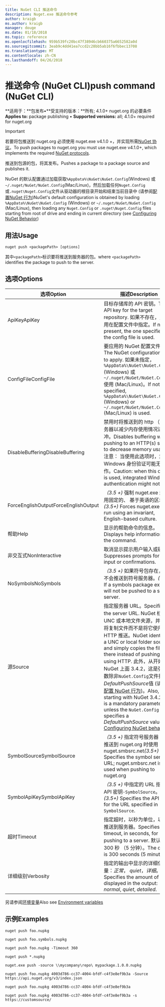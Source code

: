 ```yaml
---
title: NuGet CLI 推送命令
description: Nuget.exe 推送命令参考
author: kraigb
ms.author: kraigb
manager: douge
ms.date: 01/18/2018
ms.topic: reference
ms.openlocfilehash: 959b539fc20bc47f38946cb660375a6652582a0d
ms.sourcegitcommit: 3eab9c4dd41ea7ccd2c28bb5ab16f6fbbec13708
ms.translationtype: MT
ms.contentlocale: zh-CN
ms.lasthandoff: 04/26/2018
---
```

# <a name="push-command-nuget-cli"></a><span data-ttu-id="46313-103">推送命令 (NuGet CLI)</span><span class="sxs-lookup"><span data-stu-id="46313-103">push command (NuGet CLI)</span></span>

<span data-ttu-id="46313-104">**适用于：**包发布&bullet;**受支持的版本：**所有; 4.1.0+ nuget.org 的必要条件</span><span class="sxs-lookup"><span data-stu-id="46313-104">**Applies to:** package publishing &bullet; **Supported versions:** all; 4.1.0+ required for nuget.org</span></span>

> [!Important]
> <span data-ttu-id="46313-105">若要将包推送到 nuget.org 必须使用 nuget.exe v4.1.0 +，并实现所需[NuGet 协议](../api/nuget-protocols.md)。</span><span class="sxs-lookup"><span data-stu-id="46313-105">To push packages to nuget.org you must use nuget.exe v4.1.0+, which implements the required [NuGet protocols](../api/nuget-protocols.md).</span></span>

<span data-ttu-id="46313-106">推送到包源的包，将其发布。</span><span class="sxs-lookup"><span data-stu-id="46313-106">Pushes a package to a package source and publishes it.</span></span>

<span data-ttu-id="46313-107">NuGet 的默认配置通过加载获取`%AppData%\NuGet\NuGet.Config`(Windows) 或`~/.nuget/NuGet/NuGet.Config`(Mac/Linux)，然后加载任何`Nuget.Config`或`.nuget\Nuget.Config`文件从驱动器的根目录开始和结束当前目录中 (请参阅[配置NuGet 行为](../consume-packages/configuring-nuget-behavior.md))</span><span class="sxs-lookup"><span data-stu-id="46313-107">NuGet's default configuration is obtained by loading `%AppData%\NuGet\NuGet.Config` (Windows) or `~/.nuget/NuGet/NuGet.Config` (Mac/Linux), then loading any `Nuget.Config` or `.nuget\Nuget.Config` files starting from root of drive and ending in current directory (see [Configuring NuGet Behavior](../consume-packages/configuring-nuget-behavior.md))</span></span>

## <a name="usage"></a><span data-ttu-id="46313-108">用法</span><span class="sxs-lookup"><span data-stu-id="46313-108">Usage</span></span>

```cli
nuget push <packagePath> [options]
```

<span data-ttu-id="46313-109">其中`<packagePath>`标识要将推送到服务器的包。</span><span class="sxs-lookup"><span data-stu-id="46313-109">where `<packagePath>` identifies the package to push to the server.</span></span>

## <a name="options"></a><span data-ttu-id="46313-110">选项</span><span class="sxs-lookup"><span data-stu-id="46313-110">Options</span></span>

| <span data-ttu-id="46313-111">选项</span><span class="sxs-lookup"><span data-stu-id="46313-111">Option</span></span> | <span data-ttu-id="46313-112">描述</span><span class="sxs-lookup"><span data-stu-id="46313-112">Description</span></span> |
| --- | --- |
| <span data-ttu-id="46313-113">ApiKey</span><span class="sxs-lookup"><span data-stu-id="46313-113">ApiKey</span></span> | <span data-ttu-id="46313-114">目标存储库的 API 密钥。</span><span class="sxs-lookup"><span data-stu-id="46313-114">The API key for the target repository.</span></span> <span data-ttu-id="46313-115">如果不存在，则使用在配置文件中指定。</span><span class="sxs-lookup"><span data-stu-id="46313-115">If not present,  the one specified in the config file is used.</span></span> |
| <span data-ttu-id="46313-116">ConfigFile</span><span class="sxs-lookup"><span data-stu-id="46313-116">ConfigFile</span></span> | <span data-ttu-id="46313-117">要应用的 NuGet 配置文件。</span><span class="sxs-lookup"><span data-stu-id="46313-117">The NuGet configuration file to apply.</span></span> <span data-ttu-id="46313-118">如果未指定， `%AppData%\NuGet\NuGet.Config` (Windows) 或`~/.nuget/NuGet/NuGet.Config`使用 (Mac/Linux)。</span><span class="sxs-lookup"><span data-stu-id="46313-118">If not specified, `%AppData%\NuGet\NuGet.Config` (Windows) or `~/.nuget/NuGet/NuGet.Config` (Mac/Linux) is used.</span></span>|
| <span data-ttu-id="46313-119">DisableBuffering</span><span class="sxs-lookup"><span data-stu-id="46313-119">DisableBuffering</span></span> | <span data-ttu-id="46313-120">禁用时将推送到的 http （s） 服务器以减少内存使用情况进行缓冲。</span><span class="sxs-lookup"><span data-stu-id="46313-120">Disables buffering when pushing to an HTTP(s) server to decrease memory usages.</span></span> <span data-ttu-id="46313-121">注意： 当使用此选项时，集成的 Windows 身份验证可能无法工作。</span><span class="sxs-lookup"><span data-stu-id="46313-121">Caution: when this option is used, integrated Windows authentication might not work.</span></span> |
| <span data-ttu-id="46313-122">ForceEnglishOutput</span><span class="sxs-lookup"><span data-stu-id="46313-122">ForceEnglishOutput</span></span> | <span data-ttu-id="46313-123">*（3.5 +)* 强制 nuget.exe 运行使用固定的、 基于英语的区域性。</span><span class="sxs-lookup"><span data-stu-id="46313-123">*(3.5+)* Forces nuget.exe to run using an invariant, English-based culture.</span></span> |
| <span data-ttu-id="46313-124">帮助</span><span class="sxs-lookup"><span data-stu-id="46313-124">Help</span></span> | <span data-ttu-id="46313-125">显示的帮助命令的信息。</span><span class="sxs-lookup"><span data-stu-id="46313-125">Displays help information for the command.</span></span> |
| <span data-ttu-id="46313-126">非交互式</span><span class="sxs-lookup"><span data-stu-id="46313-126">NonInteractive</span></span> | <span data-ttu-id="46313-127">取消显示提示用户输入或确认。</span><span class="sxs-lookup"><span data-stu-id="46313-127">Suppresses prompts for user input or confirmations.</span></span> |
| <span data-ttu-id="46313-128">NoSymbols</span><span class="sxs-lookup"><span data-stu-id="46313-128">NoSymbols</span></span> | <span data-ttu-id="46313-129">*（3.5 +)* 如果符号包存在，它将不会推送到符号服务器。</span><span class="sxs-lookup"><span data-stu-id="46313-129">*(3.5+)* If a symbols package exists, it will not be pushed to a symbol server.</span></span> |
| <span data-ttu-id="46313-130">源</span><span class="sxs-lookup"><span data-stu-id="46313-130">Source</span></span> | <span data-ttu-id="46313-131">指定服务器 URL。</span><span class="sxs-lookup"><span data-stu-id="46313-131">Specifies the server URL.</span></span> <span data-ttu-id="46313-132">NuGet 标识的 UNC 或本地文件夹源，并只需将复制文件而不是将它使用 HTTP 推送。</span><span class="sxs-lookup"><span data-stu-id="46313-132">NuGet identifies a UNC or local folder source and simply copies the file there instead of pushing it using HTTP.</span></span>  <span data-ttu-id="46313-133">此外，从开始 NuGet 上面 3.4.2，这是强制参数除非`NuGet.Config`文件指定*DefaultPushSource*值 (请参阅[配置 NuGet 行为](../consume-packages/configuring-nuget-behavior.md))。</span><span class="sxs-lookup"><span data-stu-id="46313-133">Also, starting with NuGet 3.4.2, this is a mandatory parameter unless the `NuGet.Config` file specifies a *DefaultPushSource* value (see [Configuring NuGet behavior](../consume-packages/configuring-nuget-behavior.md)).</span></span> |
| <span data-ttu-id="46313-134">SymbolSource</span><span class="sxs-lookup"><span data-stu-id="46313-134">SymbolSource</span></span> | <span data-ttu-id="46313-135">*（3.5 +)* 指定符号服务器 URL; 推送到 nuget.org 时使用 nuget.smbsrc.net</span><span class="sxs-lookup"><span data-stu-id="46313-135">*(3.5+)* Specifies the symbol server URL; nuget.smbsrc.net is used when pushing to nuget.org</span></span> |
| <span data-ttu-id="46313-136">SymbolApiKey</span><span class="sxs-lookup"><span data-stu-id="46313-136">SymbolApiKey</span></span> | <span data-ttu-id="46313-137">*（3.5 +)* 中指定的 URL 指定的 API 密钥`-SymbolSource`。</span><span class="sxs-lookup"><span data-stu-id="46313-137">*(3.5+)* Specifies the API key for the URL specified in `-SymbolSource`.</span></span> |
| <span data-ttu-id="46313-138">超时</span><span class="sxs-lookup"><span data-stu-id="46313-138">Timeout</span></span> | <span data-ttu-id="46313-139">指定超时，以秒为单位，以便将推送到服务器。</span><span class="sxs-lookup"><span data-stu-id="46313-139">Specifies the timeout, in seconds, for pushing to a server.</span></span> <span data-ttu-id="46313-140">默认值为 300 秒 （5 分钟）。</span><span class="sxs-lookup"><span data-stu-id="46313-140">The default is 300 seconds (5 minutes).</span></span> |
| <span data-ttu-id="46313-141">详细级别</span><span class="sxs-lookup"><span data-stu-id="46313-141">Verbosity</span></span> | <span data-ttu-id="46313-142">指定的输出中显示的详细信息量：*正常*， *quiet*，*详细*。</span><span class="sxs-lookup"><span data-stu-id="46313-142">Specifies the amount of detail displayed in the output: *normal*, *quiet*, *detailed*.</span></span> |

<span data-ttu-id="46313-143">另请参阅[环境变量](cli-ref-environment-variables.md)</span><span class="sxs-lookup"><span data-stu-id="46313-143">Also see [Environment variables](cli-ref-environment-variables.md)</span></span>

## <a name="examples"></a><span data-ttu-id="46313-144">示例</span><span class="sxs-lookup"><span data-stu-id="46313-144">Examples</span></span>

```cli
nuget push foo.nupkg

nuget push foo.symbols.nupkg

nuget push foo.nupkg -Timeout 360

nuget push *.nupkg

nuget.exe push -source \\mycompany\repo\ mypackage.1.0.0.nupkg

nuget push foo.nupkg 4003d786-cc37-4004-bfdf-c4f3e8ef9b3a -Source https://api.nuget.org/v3/index.json

nuget push foo.nupkg 4003d786-cc37-4004-bfdf-c4f3e8ef9b3a

nuget push foo.nupkg 4003d786-cc37-4004-bfdf-c4f3e8ef9b3a -s https://customsource/
```
